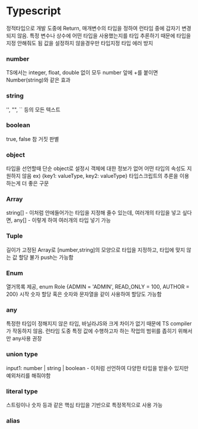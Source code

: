 # Typescript
정적타입으로 개발 도중에 Return, 매개변수의 타입을 정하여 런타임 중에 갑자기 변경되지 않음.
특정 변수나 상수에 어떤 타입을 사용했는지를 타입 추론하기 때문에 타입을 지정 안해줘도 됨
값을 설정하지 않을경우만 타입지정 타입 에러 방지

### number
TS에서는 integer, float, double 없이 모두 number
앞에 +를 붙이면 Number(string)와 같은 효과

### string
'', "", `` 등의 모든 텍스트

### boolean
true, false 참 거짓 판별

### object
타입을 선언할때 단순 object로 설정시 객체에 대한 정보가 없어 어떤 타입의 속성도 지원하지 않음
ex) {key1: valueType, key2: valueType}
타입스크립트의 추론을 이용하는게 더 좋은 구문

### Array
string[] - 이처럼 안에들어가는 타입을 지정해 줄수 있는데, 여러개의 타입을 넣고 싶다면,
any[] - 이렇게 하여 여러개의 타입 넣기 가능

### Tuple
길이가 고정된 Array로 [number,string]의 모양으로 타입을 지정하고, 타입에 맞지 않는 값 할당 불가 push는 가능함

### Enum
열거목록 제공, enum Role {ADMIN = 'ADMIN', READ_ONLY = 100, AUTHOR = 200} 시작 숫자 할당 혹은 숫자와 문자열을 같이 사용하여 할당도 가능함

### any
특정한 타입이 정해지지 않은 타입, 바닐라JS와 크게 차이가 없기 때문에 TS compiler가 작동하지 않음.
런타임 도중 특정 값에 수행하고자 하는 작업의 범위를 좁히기 위해서만 any사용 권장

### union type
input1: number | string | boolean - 이처럼 선언하여 다양한 타입을 받을수 있지만 예외처리를 해줘야함

### literal type
스트링이나 숫자 등과 같은 핵심 타입을 기반으로 특정목적으로 사용 가능

### alias
